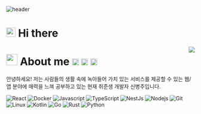 ![header](https://capsule-render.vercel.app/api?type=egg&color=gradient&height=140&section=header&text=Juraffe,%20World!&fontSize=50)

# <img src="https://media.giphy.com/media/hvRJCLFzcasrR4ia7z/giphy.gif" width="25px"> Hi there

<img align="right" src="https://github-readme-stats.vercel.app/api?username=aid95&show_icons=true" />

# <img src="https://emojis.slackmojis.com/emojis/images/1531849430/4246/blob-sunglasses.gif?1531849430" width="30"/> About me <a href="https://www.notion.so/juraffe/76e0aa9754114e7880bc586da4c44027" target="_blank" rel="noopener noreferrer"><img alt="Notion" src="https://raw.githubusercontent.com/simple-icons/simple-icons/develop/icons/notion.svg" width="18px" height="18px" /></a> <a href="https://www.facebook.com/byeonju.lion.99/" target="_blank" rel="noopener noreferrer"><img alt="Notion" src="https://raw.githubusercontent.com/simple-icons/simple-icons/develop/icons/facebook.svg" width="18px" height="18px" /></a> <a href="https://open.kakao.com/o/sh4yJOac" target="_blank" rel="noopener noreferrer"><img alt="Notion" src="https://raw.githubusercontent.com/simple-icons/simple-icons/develop/icons/kakaotalk.svg" width="18px" height="18px" /></a>

안녕하세요! 저는 사람들의 생활 속에 녹아들어 가치 있는 서비스를 제공할 수 있는 웹/앱 분야에 매력을 느껴 공부하고 있는 현재 취준생 개발자 신병주입니다.

<p>
<img alt="React" src="https://img.shields.io/badge/React-20232A?style=flat-square&logo=react&logoColor=61DAFB" />
<img alt="Docker" src="https://img.shields.io/badge/-Docker-46a2f1?style=flat-square&logo=docker&logoColor=white" />
<img alt="Javascript" src="https://img.shields.io/badge/JavaScript-F7DF1E?style=flat-square&logo=javascript&logoColor=black" />
<img alt="TypeScript" src="https://img.shields.io/badge/-TypeScript-007ACC?style=flat-square&logo=typescript&logoColor=white" />
<img alt="NestJs" src="https://img.shields.io/badge/-NestJs-ea2845?style=flat-square&logo=nestjs&logoColor=white" />
<img alt="Nodejs" src="https://img.shields.io/badge/-NodeJs-43853d?style=flat-square&logo=Node.js&logoColor=white" />
<img alt="Git" src="https://img.shields.io/badge/-Git-F05032?style=flat-square&logo=git&logoColor=white" />
<img alt="Linux" src="https://img.shields.io/badge/-Linux-FCC624?style=flat-square&logo=linux&logoColor=white" />
<img alt="Kotlin" src="https://img.shields.io/badge/Kotlin-0095D5?&style=flat-square&logo=kotlin&logoColor=white" />
<img alt="Go" src="https://img.shields.io/badge/Go-00ADD8?style=flat-square&logo=go&logoColor=white" />
<img alt="Rust" src="https://img.shields.io/badge/Rust-000000?style=flat-square&logo=rust&logoColor=white" />
<img alt="Python" src="https://img.shields.io/badge/Python-14354C?style=flat-square&logo=python&logoColor=white" />
</p>
